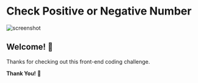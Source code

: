 # Check Positive or Negative Number

![screenshot](./images/desktop-preview.gif)

## Welcome! 👋

Thanks for checking out this front-end coding challenge.

**Thank You!** 🚀
